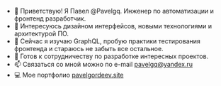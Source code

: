- 👋 Приветствую! Я Павел @Pavelgq. Инженер по автоматизации и фронтенд разработчик.
- 👀 Интересуюсь дизайном интерфейсов, новыми технологиями и архитектурой ПО. 
- 🌱 Сейчас я изучаю GraphQL, пробую практики тестирования фронтенда и стараюсь не забыть все остальное.
- 💞️ Готов к сотрудничеству по разработке интересных проектов.
- 📫 Связаться со мной можно по e-mail <pavelgq@yandex.ru>
- 💻 Мое портфолио [pavelgordeev.site](http://pavelgordeev.site)
<!---
Pavelgq/Pavelgq is a ✨ special ✨ repository because its `README.md` (this file) appears on your GitHub profile.
You can click the Preview link to take a look at your changes.

**I can work "for food" if the project gives me experience and you will answer my question about software architecture.
--->
